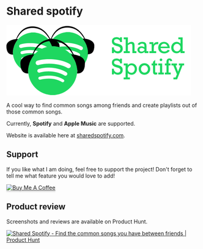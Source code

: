 # Shared spotify

![logo](frontend/public/logo.png)

A cool way to find common songs among friends and create playlists out of those common songs.

Currently, **Spotify** and **Apple Music** are supported.

Website is available here at [sharedspotify.com](https://sharedspotify.com).

## Support

If you like what I am doing, feel free to support the project! Don't forget to tell me what feature you would 
love to add! 

<a href="https://www.buymeacoffee.com/paulvidal" target="_blank"><img src="https://www.buymeacoffee.com/assets/img/custom_images/orange_img.png" alt="Buy Me A Coffee" style="height: 60px !important;width: 200px !important;box-shadow: 0px 3px 2px 0px rgba(190, 190, 190, 0.5) !important;-webkit-box-shadow: 0px 3px 2px 0px rgba(190, 190, 190, 0.5) !important;" ></a>

## Product review

Screenshots and reviews are available on Product Hunt.

<a href="https://www.producthunt.com/posts/shared-spotify?utm_source=badge-featured&utm_medium=badge&utm_souce=badge-shared-spotify" target="_blank"><img src="https://api.producthunt.com/widgets/embed-image/v1/featured.svg?post_id=292026&theme=light" alt="Shared Spotify - Find the common songs you have between friends | Product Hunt" style="width: 250px; height: 54px;" width="250" height="54" /></a>
